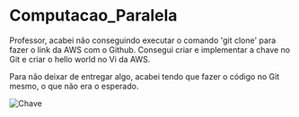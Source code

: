 # Computacao_Paralela

Professor, acabei não conseguindo executar o comando 'git clone' para fazer o link da AWS com o Github. Consegui criar e implementar a chave no Git e criar o hello world no Vi da AWS.

Para não deixar de entregar algo, acabei tendo que fazer o código no Git mesmo, o que não era o esperado.

![Chave](https://github.com/Gustavo-Aragao-Guedes/Computacao_Paralela/assets/64610385/fa1da919-63f5-4620-a298-1098c7b6225c)
